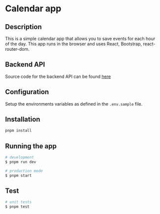 # Calendar app

## Description

This is a simple calendar app that allows you to save events for each hour of the day. This app runs in the browser and uses React, Bootstrap, react-router-dom.

## Backend API

Source code for the backend API can be found [here](https://github.com/sudoalx/mern-calendar-backend)

## Configuration

Setup the environments variables as defined in the `.env.sample` file.

## Installation

```bash
pnpm install
```

## Running the app

```bash
# development
$ pnpm run dev

# production mode
$ pnpm start
```

## Test

```bash
# unit tests
$ pnpm test
```
